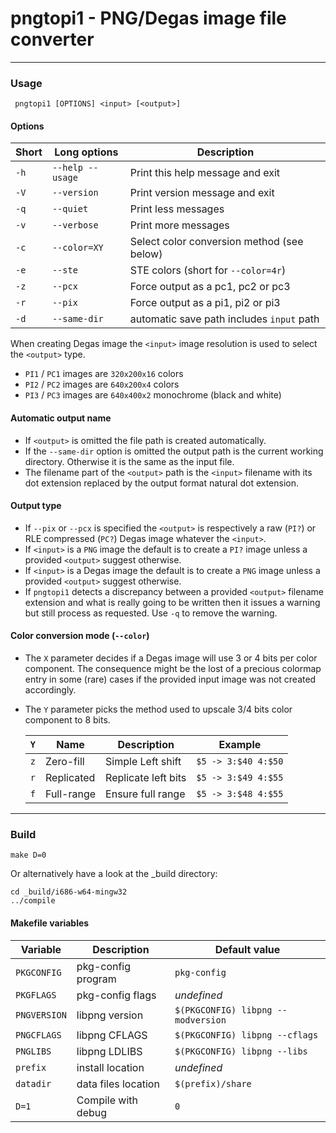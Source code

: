 # pngtopi1 - PNG/Degas image file converter

-------------------------------------------

### Usage

     pngtopi1 [OPTIONS] <input> [<output>]


#### Options

| Short|      Long options|                                 Description|
|------|------------------|--------------------------------------------|
| `-h` | `--help --usage` | Print this help message and exit           |
| `-V` | `--version`      | Print version message and exit             |
| `-q` | `--quiet`        | Print less messages                        |
| `-v` | `--verbose`      | Print more messages                        |
| `-c` | `--color=XY`     | Select color conversion method (see below) |
| `-e` | `--ste`          | STE colors (short for `--color=4r`)        |
| `-z` | `--pcx`          | Force output as a pc1, pc2 or pc3          |
| `-r` | `--pix`          | Force output as a pi1, pi2 or pi3          |
| `-d` | `--same-dir`     | automatic save path includes `input` path  |

  When creating Degas image the `<input>` image resolution is used to
  select the `<output>` type.
  
  - `PI1` / `PC1` images are `320x200x16` colors
  - `PI2` / `PC2` images are `640x200x4` colors
  - `PI3` / `PC3` images are `640x400x2` monochrome (black and white)


#### Automatic output name

  - If `<output>` is omitted the file path is created automatically.
  - If the `--same-dir` option is omitted the output path is the
    current working directory. Otherwise it is the same as the input
    file.
  - The filename part of the `<output>` path is the `<input>` filename
    with its dot extension replaced by the output format natural dot
    extension.


#### Output type

  - If `--pix` or `--pcx` is specified the `<output>` is respectively
    a raw (`PI?`) or RLE compressed (`PC?`) Degas image whatever the
    `<input>`.
  - If `<input>` is a `PNG` image the default is to create a `PI?`
    image unless a provided `<output>` suggest otherwise.
  - If `<input>` is a Degas  image the default is to create a `PNG`
    image unless a provided `<output>` suggest otherwise.
  - If `pngtopi1` detects a discrepancy between a provided `<output>`
    filename extension and what is really going to be written then it
    issues a warning but still process as requested. Use `-q` to
    remove the warning.


#### Color conversion mode (`--color`)

  - The `X` parameter decides if a Degas image will use 3 or 4 bits
    per color component.  The consequence might be the lost of a
    precious colormap entry in some (rare) cases if the provided input
    image was not created accordingly.
  - The `Y` parameter picks the method used to upscale 3/4 bits color
    component to 8 bits.
    
	| `Y` |       Name |         Description |             Example |
    |-----|------------|---------------------|---------------------|
    | `z` | Zero-fill  | Simple Left shift   | `$5 -> 3:$40 4:$50` |
    | `r` | Replicated | Replicate left bits | `$5 -> 3:$49 4:$55` |
    | `f` | Full-range | Ensure full range   | `$5 -> 3:$48 4:$55` |


---------------------------------------------------------------------

### Build

    make D=0

Or alternatively have a look at the _build directory:

    cd _build/i686-w64-mingw32
    ../compile

#### Makefile variables

|   Variable   | Description         | Default value                      |
|--------------|---------------------|------------------------------------|
| `PKGCONFIG`  | pkg-config program  | `pkg-config`                       |
| `PKGFLAGS`   | pkg-config flags    | *undefined*                        |
| `PNGVERSION` | libpng version      | `$(PKGCONFIG) libpng --modversion` |
| `PNGCFLAGS`  | libpng CFLAGS       | `$(PKGCONFIG) libpng --cflags`     |
| `PNGLIBS`    | libpng LDLIBS       | `$(PKGCONFIG) libpng --libs`       |
| `prefix`     | install location    | *undefined*                        |
| `datadir`    | data files location | `$(prefix)/share`                  |
| `D=1`        | Compile with debug  | `0`

